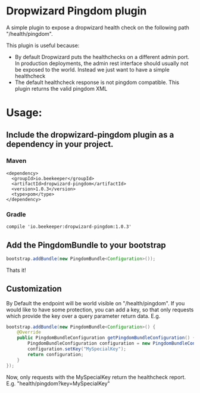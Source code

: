 # Dropwizard Pingdom plugin

A simple plugin to expose a dropwizard health check on the following path "/health/pingdom".

This plugin is useful because:
* By default Dropwizard puts the healthchecks on a different admin port. In production deployments, the admin rest interface should usually not be exposed to the world. Instead we just want to have a simple healthcheck
* The default healthcheck response is not pingdom compatible. This plugin returns the valid pingdom XML

# Usage:

## Include the dropwizard-pingdom plugin as a dependency in your project.

### Maven
```
<dependency>
  <groupId>io.beekeeper</groupId>
  <artifactId>dropwizard-pingdom</artifactId>
  <version>1.0.3</version>
  <type>pom</type>
</dependency>
```

### Gradle
```
compile 'io.beekeeper:dropwizard-pingdom:1.0.3'
```

## Add the PingdomBundle to your bootstrap

```java
bootstrap.addBundle(new PingdomBundle<Configuration>());
```


Thats it!

## Customization
By Default the endpoint will be world visible on "/health/pingdom". If you would like to have some protection, you can add a key, so that only requests which provide the key over a query parameter return data. E.g.

```java
bootstrap.addBundle(new PingdomBundle<Configuration>() {
    @Override
    public PingdomBundleConfiguration getPingdomBundleConfiguration() {
        PingdomBundleConfiguration configuration = new PingdomBundleConfiguration();
        configuration.setKey("MySpecialKey");
        return configuration;
    }
});
```

Now, only requests with the MySpecialKey return the healthcheck report. E.g. "health/pingdom?key=MySpecialKey"
